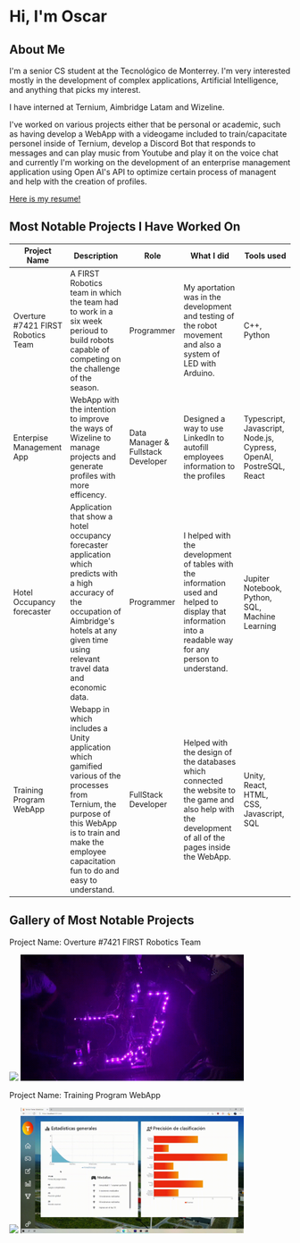 # Hi, I'm Oscar

## About Me
I'm a senior CS student at the Tecnológico de Monterrey. I'm very interested mostly in the development of complex applications, Artificial Intelligence, and anything that picks my interest.

I have interned at Ternium, Aimbridge Latam and Wizeline. 

I've worked on various projects either that be personal or academic, such as having develop a WebApp with a videogame included to train/capacitate personel inside of Ternium, develop a Discord Bot that responds to messages and can play music from Youtube and play it on the voice chat and currently I'm working on the development of an enterprise management application using Open AI's API to optimize certain process of managent and help with the creation of profiles. 

[Here is my resume!](https://oscarreynam.github.io/resume/)

## Most Notable Projects I Have Worked On
| Project Name | Description | Role | What I did | Tools used |
| ------------ | ----------- | ----------- | ----------- | ----------- | 
| Overture #7421 FIRST Robotics Team | A FIRST Robotics team in which the team had to work in a six week perioud to build robots capable of competing on the challenge of the season. | Programmer | My aportation was in the development and testing of the robot movement and also a system of LED with Arduino. | C++, Python |
| Enterpise Management App | WebApp with the intention to improve the ways of Wizeline to manage projects and generate profiles with more efficency. | Data Manager & Fullstack Developer | Designed a way to use LinkedIn to autofill employees information to the profiles | Typescript, Javascript, Node.js, Cypress, OpenAI, PostreSQL, React
| Hotel Occupancy forecaster | Application that show a hotel occupancy forecaster application which predicts with a high accuracy of the occupation of Aimbridge's hotels at any given time using relevant travel data and economic data. | Programmer | I helped with the development of tables with the information used and helped to display that information into a readable way for any person to understand. | Jupiter Notebook, Python, SQL, Machine Learning
| Training Program WebApp | Webapp in which includes a Unity application which gamified various of the processes from Ternium, the purpose of this WebApp is to train and make the employee capacitation fun to do and easy to understand. | FullStack Developer | Helped with the design of the databases which connected the website to the game and also help with the development of all of the pages inside the WebApp. | Unity, React, HTML, CSS, Javascript, SQL


## Gallery of Most Notable Projects

Project Name: Overture #7421 FIRST Robotics Team

<img src="https://github.com/OscarReynaM/OscarReynaM/blob/main/Gifs/gif1.gif" width="400"> <img src="https://github.com/OscarReynaM/OscarReynaM/blob/main/Gifs/gif2.gif" width="400">


Project Name: Training Program WebApp

<img src="https://github.com/OscarReynaM/OscarReynaM/blob/main/Gifs/gif3.gif" width="400"> <img src="https://github.com/OscarReynaM/OscarReynaM/blob/main/Gifs/gif4.gif" width="400">


<!--
**OscarReynaM/OscarReynaM** is a ✨ _special_ ✨ repository because its `README.md` (this file) appears on your GitHub profile.

Here are some ideas to get you started:

- 🔭 I’m currently working on ...
- 🌱 I’m currently learning ...
- 👯 I’m looking to collaborate on ...
- 🤔 I’m looking for help with ...
- 💬 Ask me about ...
- 📫 How to reach me: ...
- 😄 Pronouns: ...
- ⚡ Fun fact: ...
-->
